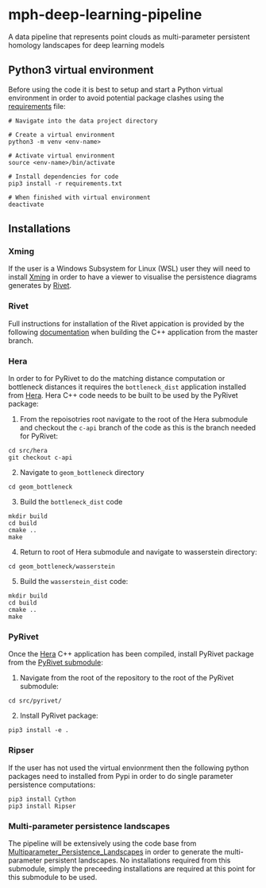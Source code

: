# mph-deep-learning-pipeline
A data pipeline that represents point clouds as multi-parameter persistent homology landscapes for deep learning models

## Python3 virtual environment

Before using the code it is best to setup and start a Python virtual environment in order to avoid potential package clashes using the [requirements](src/requirements.txt) file:

```
# Navigate into the data project directory

# Create a virtual environment
python3 -m venv <env-name>

# Activate virtual environment
source <env-name>/bin/activate

# Install dependencies for code
pip3 install -r requirements.txt

# When finished with virtual environment
deactivate
```

## Installations

### Xming

If the user is a Windows Subsystem for Linux (WSL) user they will need to install [Xming](https://sourceforge.net/projects/xming/) in order to have a viewer to visualise the persistence diagrams generates by [Rivet](https://github.com/rivetTDA/rivet/tree/master?tab=readme-ov-file).

### Rivet

Full instructions for installation of the Rivet appication is provided by the following [documentation](https://rivet.readthedocs.io/en/latest/installing.html) when building the C++ application from the master branch.

### Hera

In order to for PyRivet to do the matching distance computation or bottleneck distances it requires the `bottleneck_dist` application installed from [Hera](https://bitbucket.org/xoltar/hera/src/master/). Hera C++ code needs to be built to be used by the PyRivet package:

1. From the repoisotries root navigate to the root of the Hera submodule and checkout the `c-api` branch of the code as this is the branch needed for PyRivet:

```
cd src/hera
git checkout c-api
```

2. Navigate to `geom_bottleneck` directory

```
cd geom_bottleneck
```

3. Build the `bottleneck_dist` code

```
mkdir build
cd build
cmake ..
make
```

4. Return to root of Hera submodule and navigate to wasserstein directory:

```
cd geom_bottleneck/wasserstein
```

5. Build the `wasserstein_dist` code:

```
mkdir build
cd build
cmake ..
make
```


### PyRivet

Once the [Hera](https://bitbucket.org/xoltar/hera/src/master/) C++ application has been compiled, install PyRivet package from the [PyRivet submodule](srv/pyrivet/):

1. Navigate from the root of the repository to the root of the PyRivet submodule: 

```
cd src/pyrivet/
```

2. Install PyRivet package:

```
pip3 install -e .
```

### Ripser

If the user has not used the virtual envionrment then the following python packages need to installed from Pypi in order to do single parameter persistence computations:

```
pip3 install Cython
pip3 install Ripser
```

### Multi-parameter persistence landscapes

The pipeline will be extensively using the code base from [Multiparameter_Persistence_Landscapes](https://github.com/OliverVipond/Multiparameter_Persistence_Landscapes) in order to generate the multi-parameter persistent landscapes. No installations required from this submodule, simply the preceeding installations are required at this point for this submodule to be used.
